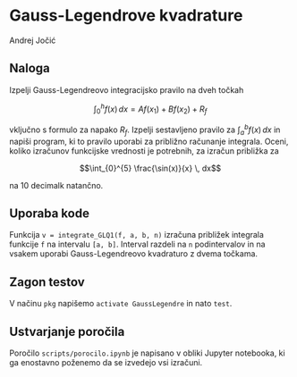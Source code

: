 # Gauss-Legendrove kvadrature

Andrej Jočić

## Naloga

Izpelji Gauss-Legendreovo integracijsko pravilo na dveh točkah

$$\int_{0}^{h} f(x) \, dx = A f(x_1) + B f(x_2) + R_f$$

vključno s formulo za napako $R_f$. Izpelji sestavljeno pravilo za $\int_{a}^{b} f(x) \, dx$ in napiši program, ki to pravilo uporabi za približno računanje integrala. Oceni, koliko izračunov funkcijske vrednosti je potrebnih, za izračun približka za

$$\int_{0}^{5} \frac{\sin(x)}{x} \, dx$$

na 10 decimalk natančno.

## Uporaba kode

Funkcija `v = integrate_GLQ1(f, a, b, n)` izračuna približek integrala funkcije `f` na intervalu `[a, b]`. Interval razdeli na `n` podintervalov in na vsakem uporabi Gauss-Legendreovo kvadraturo z dvema točkama.

## Zagon testov

V načinu `pkg` napišemo `activate GaussLegendre` in nato `test`.

## Ustvarjanje poročila

Poročilo `scripts/porocilo.ipynb` je napisano v obliki Jupyter notebooka, ki ga enostavno poženemo da se izvedejo vsi izračuni.